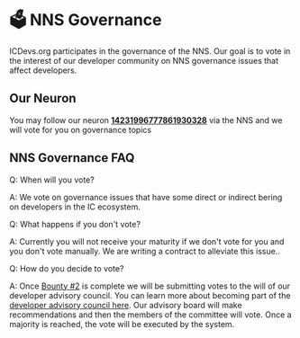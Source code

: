 # 🗳️ NNS Governance

ICDevs.org participates in the governance of the NNS.  Our goal is to vote in the interest of our developer community on NNS governance issues that affect developers.

## Our Neuron

You may follow our neuron **[14231996777861930328](https://dashboard.internetcomputer.org/neuron/14231996777861930328)** via the NNS and we will vote for you on governance topics

## NNS Governance FAQ

Q: When will you vote?

A: We vote on governance issues that have some direct or indirect bering on developers in the IC ecosystem.

Q: What happens if you don't vote?

A: Currently you will not receive your maturity if we don't vote for you and you don't vote manually. We are writing a contract to alleviate this issue..

Q: How do you decide to vote?

A: Once [Bounty #2](/bounties/2021/11/01/generic-dao-fork-axon-copy.html) is complete we will be submitting votes to the will of our developer advisory council. You can learn more about becoming part of the [developer advisory council here](/developer_advisory_committee.html).  Our advisory board will make recommendations and then the members of the committee will vote.  Once a majority is reached, the vote will be executed by the system.

